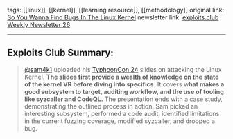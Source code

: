 tags:  [[linux]], [[kernel]], [[learning resource]], [[methodology]]
original link: [So You Wanna Find Bugs In The Linux Kernel](https://github.com/sam4k/talk-slides/blob/main/so_you_wanna_find_bugs_in_the_linux_kernel.pdf?ref=blog.exploits.club)
newsletter link:  [exploits.club Weekly Newsletter 26](https://blog.exploits.club/exploits-club-weekly-newsletter-26/)

---
## Exploits Club Summary:
> [@sam4k1](https://x.com/sam4k1?ref=blog.exploits.club) uploaded his [TyphoonCon 24](https://typhooncon.com/?ref=blog.exploits.club) slides on attacking the Linux Kernel. **The slides first provide a wealth of knowledge on the state of the kernel VR before diving into specifics.** It covers w**hat makes a good subsystem to target, auditing workflow, and the use of tooling like syzcaller and CodeQL.** The presentation ends with a case study, demonstrating the outlined process in action. Sam picked an interesting subsystem, performed a code audit, identified limitations in the current fuzzing coverage, modified syzcaller, and dropped a bug.